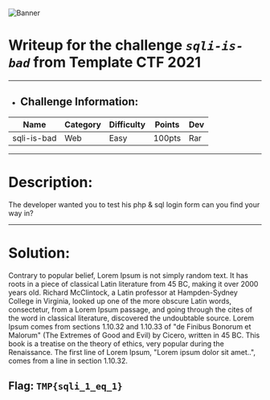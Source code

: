 <!-- Banner is optional -->
   <br> ![Banner](https://media.giphy.com/media/rgvhPWhCzT2DEeKmkO/giphy.gif?cid=790b76117afae56240a0a968b60c6eebe6cd664672a6c895&rid=giphy.gif&ct=g)
   
# Writeup for the challenge **_`sqli-is-bad`_** from Template CTF 2021
----

- ## Challenge Information:

| Name        | Category | Difficulty | Points | Dev |
|-------------|----------|------------|--------|-----|
| sqli-is-bad | Web      | Easy       | 100pts | Rar |

----

# Description: 
The developer wanted you to test his php & sql login form can you find your way in?

----

# Solution:
Contrary to popular belief, Lorem Ipsum is not simply random text. It has roots in a piece of classical Latin literature from 45 BC, making it over 2000 years old. Richard McClintock, a Latin professor at Hampden-Sydney College in Virginia, looked up one of the more obscure Latin words, consectetur, from a Lorem Ipsum passage, and going through the cites of the word in classical literature, discovered the undoubtable source. Lorem Ipsum comes from sections 1.10.32 and 1.10.33 of "de Finibus Bonorum et Malorum" (The Extremes of Good and Evil) by Cicero, written in 45 BC. This book is a treatise on the theory of ethics, very popular during the Renaissance. The first line of Lorem Ipsum, "Lorem ipsum dolor sit amet..", comes from a line in section 1.10.32.

## Flag: **`TMP{sqli_1_eq_1}`** 
